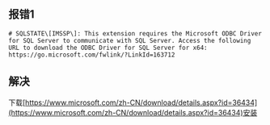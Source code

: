 ## 报错1
```# SQLSTATE\[IMSSP\]: This extension requires the Microsoft ODBC Driver for SQL Server to communicate with SQL Server. Access the following URL to download the ODBC Driver for SQL Server for x64: https://go.microsoft.com/fwlink/?LinkId=163712```
## 解决
下载[https://www.microsoft.com/zh-CN/download/details.aspx?id=36434](https://www.microsoft.com/zh-CN/download/details.aspx?id=36434)安装
